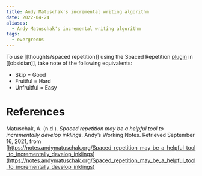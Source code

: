```yaml
---
title: Andy Matuschak's incremental writing algorithm
date: 2022-04-24
aliases:
  - Andy Matuschak's incremental writing algorithm
tags:
  - evergreens
---
```

To use [[thoughts/spaced repetition]] using the Spaced Repetition [plugin](https://github.com/st3v3nmw/obsidian-spaced-repetition) in [[obsidian]], take note of the following equivalents:

- Skip = Good
- Fruitful = Hard
- Unfruitful = Easy

# References

Matuschak, A. (n.d.). _Spaced repetition may be a helpful tool to incrementally develop inklings_. Andyʼs Working Notes. Retrieved September 16, 2021, from [https://notes.andymatuschak.org/Spaced_repetition_may_be_a_helpful_tool_to_incrementally_develop_inklings](https://notes.andymatuschak.org/Spaced_repetition_may_be_a_helpful_tool_to_incrementally_develop_inklings)